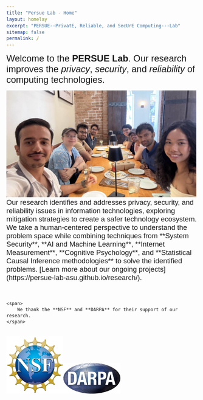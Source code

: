 ```yaml
---
title: "Persue Lab - Home"
layout: homelay
excerpt: "PERSUE--PrivatE, Reliable, and SecUrE Computing---Lab"
sitemap: false
permalink: /
---
```


<span style="font-size:18.0pt; font-family: Helvetica, Veranda, Lucida Console;"> Welcome to the **PERSUE Lab**. Our research improves the *privacy*, *security*, and *reliability* of computing technologies. </span>

<img src="img/team.jpg" alt="PERSUE Team" width="500">

<span style="font-size:14.0pt; font-family: Helvetica, Veranda, Lucida Console;">
Our research identifies and addresses privacy, security, and reliability issues in information technologies, exploring mitigation strategies to create a safer technology ecosystem. We take a human-centered perspective to understand the problem space while combining techniques from **System Security**, **AI and Machine Learning**, **Internet Measurement**, **Cognitive Psychology**, and **Statistical Causal Inference methodologies** to solve the identified problems. [Learn more about our ongoing projects](https://persue-lab-asu.github.io/research/).
</span>

<div>
    </br></br>

    <span>
        We thank the **NSF** and **DARPA** for their support of our research.
    </span>
</br>
    <img src="img/nsf.png" alt="NSF" width="150"><img src="img/darpa.png" alt="DARPA" width="150">
</div>
